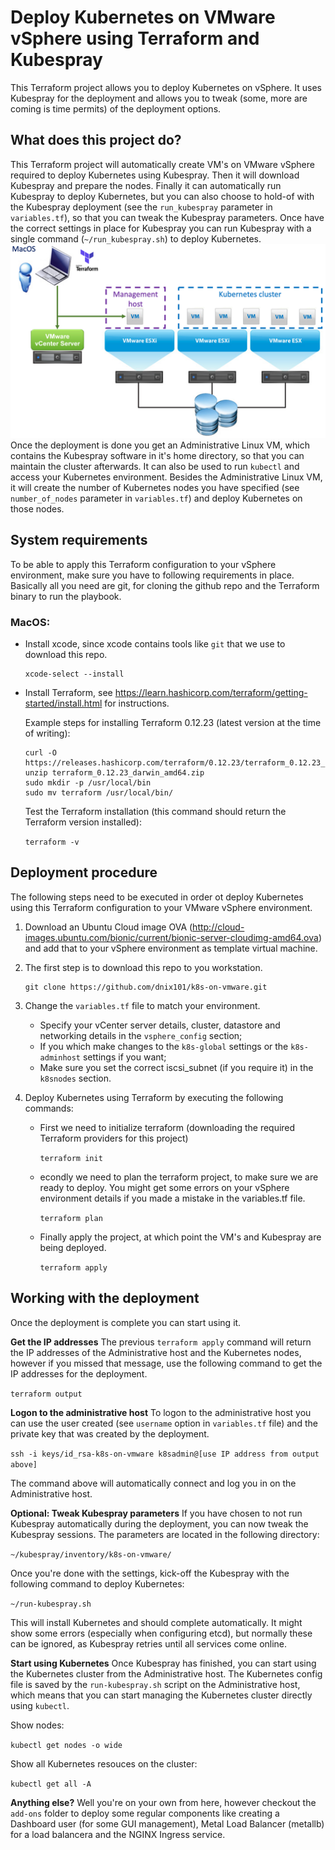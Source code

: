 # Deploy Kubernetes on VMware vSphere using Terraform and Kubespray
This Terraform project allows you to deploy Kubernetes on vSphere. It uses Kubespray for the deployment and allows you to tweak (some, more are coming is time permits) of the deployment options.

## What does this project do?
This Terraform project will automatically create VM's on VMware vSphere required to deploy Kubernetes using Kubespray. Then it will download Kubespray and prepare the nodes. Finally it can automatically run Kubespray to deploy Kubernetes, but you can also choose to hold-of with the Kubespray deployment (see the `run_kubespray` parameter in `variables.tf`), so that you can tweak the Kubespray parameters. Once have the correct settings in place for Kubespray you can run Kubespray with a single command (`~/run_kubespray.sh`) to deploy Kubernetes.
![picture](images/K8S-on-VMware.png)
Once the deployment is done you get an Administrative Linux VM, which contains the Kubespray software in it's home directory, so that you can maintain the cluster afterwards. It can also be used to run `kubectl` and access your Kubernetes environment.
Besides the Administrative Linux VM, it will create the number of Kubernetes nodes you have specified (see `number_of_nodes` parameter in `variables.tf`) and deploy Kubernetes on those nodes.

## System requirements

To be able to apply this Terraform configuration to your vSphere environment, make sure you have to following requirements in place. Basically all you need are git, for cloning the github repo and the Terraform binary to run the playbook.

### MacOS:
- Install xcode, since xcode contains tools like `git` that we use to download this repo.
  ```
  xcode-select --install
  ```

- Install Terraform, see https://learn.hashicorp.com/terraform/getting-started/install.html for instructions.

  Example steps for installing Terraform 0.12.23 (latest version at the time of writing):
  ```
  curl -O https://releases.hashicorp.com/terraform/0.12.23/terraform_0.12.23_darwin_amd64.zip
  unzip terraform_0.12.23_darwin_amd64.zip
  sudo mkdir -p /usr/local/bin
  sudo mv terraform /usr/local/bin/
  ```

  Test the Terraform installation (this command should return the Terraform version installed):
  
  `terraform -v`
  
## Deployment procedure
The following steps need to be executed in order ot deploy Kubernetes using this Terraform configuration to your VMware vSphere environment.

1. Download an Ubuntu Cloud image OVA (http://cloud-images.ubuntu.com/bionic/current/bionic-server-cloudimg-amd64.ova) and add that to your vSphere environment as template virtual machine.
2. The first step is to download this repo to you workstation.

   ```
   git clone https://github.com/dnix101/k8s-on-vmware.git
   ```

3. Change the `variables.tf` file to match your environment.
   - Specify your vCenter server details, cluster, datastore and networking details in the `vsphere_config` section;
   - If you which make changes to the `k8s-global` settings or the `k8s-adminhost` settings if you want;
   - Make sure you set the correct iscsi_subnet (if you require it) in the `k8snodes` section.
4. Deploy Kubernetes using Terraform by executing the following commands:

   - First we need to initialize terraform (downloading the required Terraform providers for this project)
   
     `terraform init`
   
   - econdly we need to plan the terraform project, to make sure we are ready to deploy. You might get some errors on your vSphere environment details if you made a mistake in the variables.tf file.
   
     `terraform plan`
   
   - Finally apply the project, at which point the VM's and Kubespray are being deployed.
   
     `terraform apply`
   
## Working with the deployment
Once the deployment is complete you can start using it. 

**Get the IP addresses**
The previous `terraform apply` command will return the IP addresses of the Administrative host and the Kubernetes nodes, however if you missed that message, use the following command to get the IP addresses for the deployment.

`terraform output`

**Logon to the administrative host**
To logon to the administrative host you can use the user created (see `username` option in `variables.tf` file) and the private key that was created by the deployment.

`ssh -i keys/id_rsa-k8s-on-vmware k8sadmin@[use IP address from output above]`

The command above will automatically connect and log you in on the Administrative host.

**Optional: Tweak Kubespray parameters**
If you have chosen to not run Kubespray automatically during the deployment, you can now tweak the Kubespray sessions. The parameters are located in the following directory:

`~/kubespray/inventory/k8s-on-vmware/`

Once you're done with the settings, kick-off the Kubespray with the following command to deploy Kubernetes:

`~/run-kubespray.sh`

This will install Kubernetes and should complete automatically. It might show some errors (especially when configuring etcd), but normally these can be ignored, as Kubespray retries until all services come online.

**Start using Kubernetes**
Once Kubespray has finished, you can start using the Kubernetes cluster from the Administrative host. The Kubernetes config file is saved by the `run-kubespray.sh` script on the Administrative host, which means that you can start managing the Kubernetes cluster directly using `kubectl`.

Show nodes:

`kubectl get nodes -o wide`

Show all Kubernetes resouces on the cluster:

`kubectl get all -A`

**Anything else?**
Well you're on your own from here, however checkout the `add-ons` folder to deploy some regular components like creating a Dashboard user (for some GUI management), Metal Load Balancer (metallb) for a load balancera and the NGINX Ingress service.
